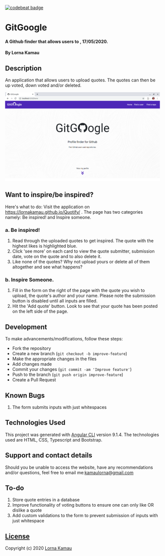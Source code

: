[![codebeat badge](https://codebeat.co/badges/dcfe6f01-c3eb-400e-8875-78a84b9a0c79)](https://codebeat.co/projects/github-com-lornakamau-git-google-master)
# GitGoogle
#### A Github finder that allows users to  , 17/05/2020.
#### By Lorna Kamau

## Description
An application that allows users to upload quotes. The quotes can then be up voted, down voted and/or deleted. 

![landing](src/assets/images/landing.png)

## Want to inspire/be inspired?
Here's what to do:
Visit the application on https://lornakamau.github.io/Quotify/ .
The page has two categories namely: Be inspired! and Inspire someone.
### a. Be inspired!
 1. Read through the uploaded quotes to get inspired. The quote with the highest likes is highlighted blue.
 2. Click 'see more' on each card to view the quote submitter, submission date, vote on the quote and to also delete it.
 3. Like none of the quotes? Why not upload yours or delete all of them altogether and see what happens?
### b. Inspire Someone.
 1. Fill in the form on the right of the page with the quote you wish to upload, the quote's author and your name. Please note the submission button is disabled until all inputs are filled.
 2. Hit the 'Add quote' button. Look to see that your quote has been posted on the left side of the page.

## Development
To make advancements/modifications, follow these steps:

- Fork the repository
- Create a new branch (`git checkout -b improve-feature`)
- Make the appropriate changes in the files
- Add changes made
- Commit your changes (`git commit -am 'Improve feature'`)
- Push to the branch (`git push origin improve-feature`)
- Create a Pull Request 

## Known Bugs

1. The form submits inputs with just whitespaces

## Technologies Used

This project was generated with [Angular CLI](https://github.com/angular/angular-cli) version 9.1.4.
The technologies used are HTML, CSS, Typescript and Bootstrap.

## Support and contact details

Should you be unable to access the website, have any recommendations and/or questions, feel free to email me:[kamaulorna@gmail.com](mailto:kamaulorna@gmail.com)

## To-do
1. Store quote entries in a database
2. Improve functionality of voting buttons to ensure one can only like OR dislike a quote
3. Add custom validations to the form to prevent submission of inputs with just whitespace

## [License](https://github.com/lornakamau/Quotify/blob/master/LICENSE.md)

Copyright (c) 2020 [Lorna Kamau](https://github.com/lornakamau)  

